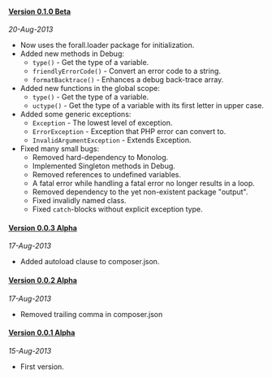#### [Version 0.1.0 Beta](https://github.com/ForallFramework/events.package/tree/0.1.0-beta)
_20-Aug-2013_

* Now uses the forall.loader package for initialization.
* Added new methods in Debug:
  - `type()` - Get the type of a variable.
  - `friendlyErrorCode()` - Convert an error code to a string.
  - `formatBacktrace()` - Enhances a debug back-trace array.
* Added new functions in the global scope:
  - `type()` - Get the type of a variable.
  - `uctype()` - Get the type of a variable with its first letter in upper case.
* Added some generic exceptions:
  - `Exception` - The lowest level of exception.
  - `ErrorException` - Exception that PHP error can convert to.
  - `InvalidArgumentException` - Extends Exception.
* Fixed many small bugs:
  - Removed hard-dependency to Monolog.
  - Implemented Singleton methods in Debug.
  - Removed references to undefined variables.
  - A fatal error while handling a fatal error no longer results in a loop.
  - Removed dependency to the yet non-existent package "output".
  - Fixed invalidly named class.
  - Fixed `catch`-blocks without explicit exception type.

#### [Version 0.0.3 Alpha](https://github.com/ForallFramework/events.package/tree/0.0.3-alpha)
_17-Aug-2013_

* Added autoload clause to composer.json.

#### [Version 0.0.2 Alpha](https://github.com/ForallFramework/events.package/tree/0.0.2-alpha)
_17-Aug-2013_

* Removed trailing comma in composer.json

#### [Version 0.0.1 Alpha](https://github.com/ForallFramework/events.package/tree/0.0.1-alpha)
_15-Aug-2013_

* First version.
